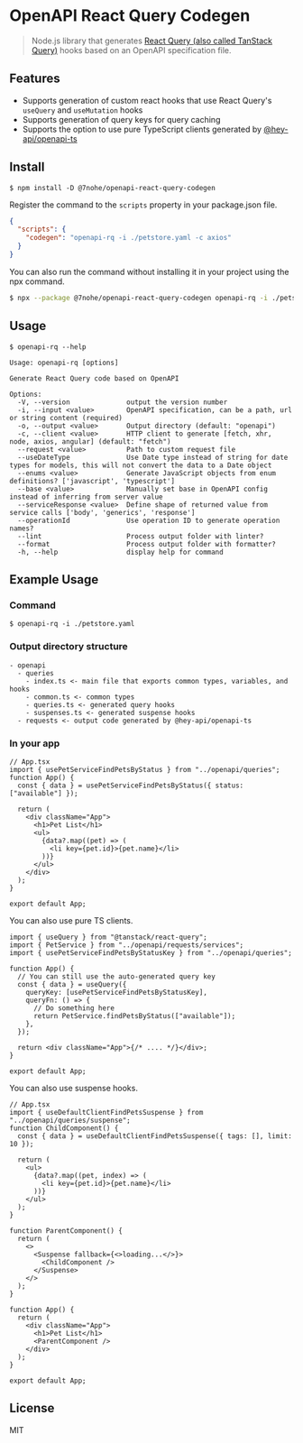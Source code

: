 # OpenAPI React Query Codegen

> Node.js library that generates [React Query (also called TanStack Query)](https://tanstack.com/query) hooks based on an OpenAPI specification file.

## Features

- Supports generation of custom react hooks that use React Query's `useQuery` and `useMutation` hooks
- Supports generation of query keys for query caching
- Supports the option to use pure TypeScript clients generated by [@hey-api/openapi-ts](https://github.com/hey-api/openapi-ts)

## Install

```
$ npm install -D @7nohe/openapi-react-query-codegen
```

Register the command to the `scripts` property in your package.json file.

```json
{
  "scripts": {
    "codegen": "openapi-rq -i ./petstore.yaml -c axios"
  }
}
```

You can also run the command without installing it in your project using the npx command.

```bash
$ npx --package @7nohe/openapi-react-query-codegen openapi-rq -i ./petstore.yaml -c axios
```

## Usage

```
$ openapi-rq --help

Usage: openapi-rq [options]

Generate React Query code based on OpenAPI

Options:
  -V, --version              output the version number
  -i, --input <value>        OpenAPI specification, can be a path, url or string content (required)
  -o, --output <value>       Output directory (default: "openapi")
  -c, --client <value>       HTTP client to generate [fetch, xhr, node, axios, angular] (default: "fetch")
  --request <value>          Path to custom request file
  --useDateType              Use Date type instead of string for date types for models, this will not convert the data to a Date object
  --enums <value>            Generate JavaScript objects from enum definitions? ['javascript', 'typescript']
  --base <value>             Manually set base in OpenAPI config instead of inferring from server value
  --serviceResponse <value>  Define shape of returned value from service calls ['body', 'generics', 'response']
  --operationId              Use operation ID to generate operation names?
  --lint                     Process output folder with linter?
  --format                   Process output folder with formatter?
  -h, --help                 display help for command
```

## Example Usage

### Command

```
$ openapi-rq -i ./petstore.yaml
```

### Output directory structure

```
- openapi
  - queries
    - index.ts <- main file that exports common types, variables, and hooks
    - common.ts <- common types
    - queries.ts <- generated query hooks
    - suspenses.ts <- generated suspense hooks
  - requests <- output code generated by @hey-api/openapi-ts
```

### In your app

```tsx
// App.tsx
import { usePetServiceFindPetsByStatus } from "../openapi/queries";
function App() {
  const { data } = usePetServiceFindPetsByStatus({ status: ["available"] });

  return (
    <div className="App">
      <h1>Pet List</h1>
      <ul>
        {data?.map((pet) => (
          <li key={pet.id}>{pet.name}</li>
        ))}
      </ul>
    </div>
  );
}

export default App;
```

You can also use pure TS clients.

```tsx
import { useQuery } from "@tanstack/react-query";
import { PetService } from "../openapi/requests/services";
import { usePetServiceFindPetsByStatusKey } from "../openapi/queries";

function App() {
  // You can still use the auto-generated query key
  const { data } = useQuery({
    queryKey: [usePetServiceFindPetsByStatusKey],
    queryFn: () => {
      // Do something here
      return PetService.findPetsByStatus(["available"]);
    },
  });

  return <div className="App">{/* .... */}</div>;
}

export default App;
```

You can also use suspense hooks.

```tsx
// App.tsx
import { useDefaultClientFindPetsSuspense } from "../openapi/queries/suspense";
function ChildComponent() {
  const { data } = useDefaultClientFindPetsSuspense({ tags: [], limit: 10 });

  return (
    <ul>
      {data?.map((pet, index) => (
        <li key={pet.id}>{pet.name}</li>
      ))}
    </ul>
  );
}

function ParentComponent() {
  return (
    <>
      <Suspense fallback={<>loading...</>}>
        <ChildComponent />
      </Suspense>
    </>
  );
}

function App() {
  return (
    <div className="App">
      <h1>Pet List</h1>
      <ParentComponent />
    </div>
  );
}

export default App;
```

## License

MIT
